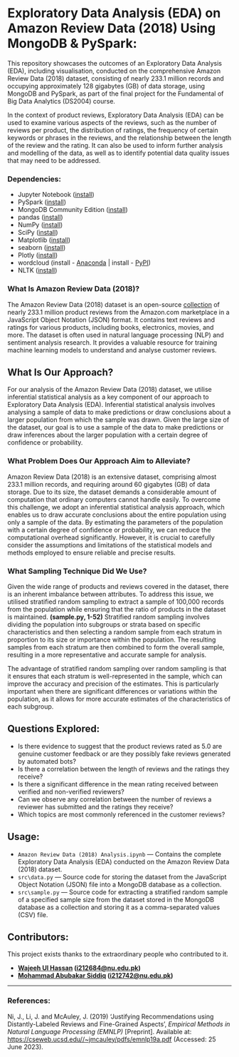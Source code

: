 # Exploratory Data Analysis (EDA) on Amazon Review Data (2018) Using MongoDB & PySpark:

This repository showcases the outcomes of an Exploratory Data Analysis (EDA), including visualisation, conducted on the comprehensive Amazon Review Data (2018) dataset, consisting of nearly 233.1 million records and occupying approximately 128 gigabytes (GB) of data storage, using MongoDB and PySpark, as part of the final project for the Fundamental of Big Data Analytics (DS2004) course.

In the context of product reviews, Exploratory Data Analysis (EDA) can be used to examine various aspects of the reviews, such as the number of reviews per product, the distribution of ratings, the frequency of certain keywords or phrases in the reviews, and the relationship between the length of the review and the rating. It can also be used to inform further analysis and modelling of the data, as well as to identify potential data quality issues that may need to be addressed.

### Dependencies:

* Jupyter Notebook ([install](https://docs.jupyter.org/en/latest/install.html))
* PySpark ([install](https://spark.apache.org/docs/latest/api/python/getting_started/install.html))
* MongoDB Community Edition ([install](https://www.mongodb.com/docs/manual/administration/install-community/))
* pandas ([install](https://pandas.pydata.org/docs/getting_started/install.html))
* NumPy ([install](https://numpy.org/install/))
* SciPy ([install](https://scipy.org/install/))
* Matplotlib ([install](https://matplotlib.org/stable/users/installing/index.html))
* seaborn ([install](https://seaborn.pydata.org/installing.html))
* Plotly ([install](https://plotly.com/python/getting-started/))
* wordcloud (install - [Anaconda](https://anaconda.org/conda-forge/wordcloud) | install - [PyPI](https://pypi.org/project/wordcloud/))
* NLTK ([install](https://www.nltk.org/install.html))

### What Is Amazon Review Data (2018)?

The Amazon Review Data (2018) dataset is an open-source [collection](https://nijianmo.github.io/amazon/index.html) of nearly 233.1 million product reviews from the Amazon.com marketplace in a JavaScript Object Notation (JSON) format. It contains text reviews and ratings for various products, including books, electronics, movies, and more. The dataset is often used in natural language processing (NLP) and sentiment analysis research. It provides a valuable resource for training machine learning models to understand and analyse customer reviews.

## What Is Our Approach?

For our analysis of the Amazon Review Data (2018) dataset, we utilise inferential statistical analysis as a key component of our approach to Exploratory Data Analysis (EDA). Inferential statistical analysis involves analysing a sample of data to make predictions or draw conclusions about a larger population from which the sample was drawn. Given the large size of the dataset, our goal is to use a sample of the data to make predictions or draw inferences about the larger population with a certain degree of confidence or probability.

### What Problem Does Our Approach Aim to Alleviate?

Amazon Review Data (2018) is an extensive dataset, comprising almost 233.1 million records, and requiring around 60 gigabytes (GB) of data storage. Due to its size, the dataset demands a considerable amount of computation that ordinary computers cannot handle easily. To overcome this challenge, we adopt an inferential statistical analysis approach, which enables us to draw accurate conclusions about the entire population using only a sample of the data. By estimating the parameters of the population with a certain degree of confidence or probability, we can reduce the computational overhead significantly. However, it is crucial to carefully consider the assumptions and limitations of the statistical models and methods employed to ensure reliable and precise results.

### What Sampling Technique Did We Use?

Given the wide range of products and reviews covered in the dataset, there is an inherent imbalance between attributes. To address this issue, we utilised stratified random sampling to extract a sample of 100,000 records from the population while ensuring that the ratio of products in the dataset is maintained. **(sample.py, 1-52)** Stratified random sampling involves dividing the population into subgroups or strata based on specific characteristics and then selecting a random sample from each stratum in proportion to its size or importance within the population. The resulting samples from each stratum are then combined to form the overall sample, resulting in a more representative and accurate sample for analysis.

The advantage of stratified random sampling over random sampling is that it ensures that each stratum is well-represented in the sample, which can improve the accuracy and precision of the estimates. This is particularly important when there are significant differences or variations within the population, as it allows for more accurate estimates of the characteristics of each subgroup.

## Questions Explored:

* Is there evidence to suggest that the product reviews rated as 5.0 are genuine customer feedback or are they possibly fake reviews generated by automated bots?
* Is there a correlation between the length of reviews and the ratings they receive?
* Is there a significant difference in the mean rating received between verified and non-verified reviewers?
* Can we observe any correlation between the number of reviews a reviewer has submitted and the ratings they receive?
* Which topics are most commonly referenced in the customer reviews?

## Usage:

* ``Amazon Review Data (2018) Analysis.ipynb`` — Contains the complete Exploratory Data Analysis (EDA) conducted on the Amazon Review Data (2018) dataset.
* ``src\data.py`` — Source code for storing the dataset from the JavaScript Object Notation (JSON) file into a MongoDB database as a collection.
* ``src\sample.py`` — Source code for extracting a stratified random sample of a specified sample size from the dataset stored in the MongoDB database as a collection and storing it as a comma-separated values (CSV) file.

## Contributors:

This project exists thanks to the extraordinary people who contributed to it.
* **[Wajeeh Ul Hassan](https://github.com/wajeehulhassanr) (i212684@nu.edu.pk)**
* **[Mohammad Abubakar Siddiq](https://github.com/bakar0208) (i212742@nu.edu.pk)**

---

### References:

Ni, J., Li, J. and McAuley, J. (2019) ‘Justifying Recommendations using Distantly-Labeled Reviews and Fine-Grained Aspects’, *Empirical Methods in Natural Language Processing (EMNLP)* [Preprint]. Available at: https://cseweb.ucsd.edu//~jmcauley/pdfs/emnlp19a.pdf (Accessed: 25 June 2023).
